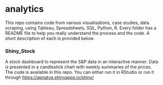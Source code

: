 # analytics
This repo contains code from various visualisations, case studies, data scraping, using Tableau, Spreadsheets, SQL, Python, R. Every folder has a README file to help you really understand the process and the code. A short description of each is provided below.

### Shiny_Stock
A stock dashboard to represent the S&P data in an interactive manner. Data is presented in a candlestick chart with weekly summaries of the prices. The code is available in this repo. You can either run it in RStudio or run it through https://apnatva.shinyapps.io/shiny/

